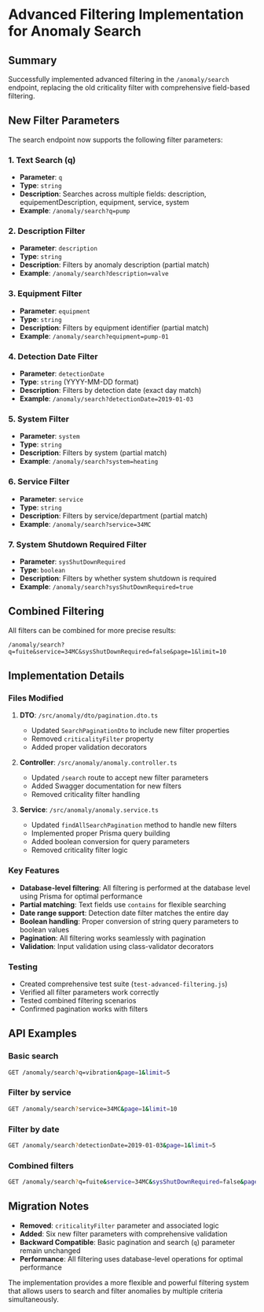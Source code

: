 # Advanced Filtering Implementation for Anomaly Search

## Summary

Successfully implemented advanced filtering in the `/anomaly/search` endpoint, replacing the old criticality filter with comprehensive field-based filtering.

## New Filter Parameters

The search endpoint now supports the following filter parameters:

### 1. Text Search (q)
- **Parameter**: `q`
- **Type**: `string`
- **Description**: Searches across multiple fields: description, equipementDescription, equipment, service, system
- **Example**: `/anomaly/search?q=pump`

### 2. Description Filter
- **Parameter**: `description`
- **Type**: `string`
- **Description**: Filters by anomaly description (partial match)
- **Example**: `/anomaly/search?description=valve`

### 3. Equipment Filter
- **Parameter**: `equipment`
- **Type**: `string`
- **Description**: Filters by equipment identifier (partial match)
- **Example**: `/anomaly/search?equipment=pump-01`

### 4. Detection Date Filter
- **Parameter**: `detectionDate`
- **Type**: `string` (YYYY-MM-DD format)
- **Description**: Filters by detection date (exact day match)
- **Example**: `/anomaly/search?detectionDate=2019-01-03`

### 5. System Filter
- **Parameter**: `system`
- **Type**: `string`
- **Description**: Filters by system (partial match)
- **Example**: `/anomaly/search?system=heating`

### 6. Service Filter
- **Parameter**: `service`
- **Type**: `string`
- **Description**: Filters by service/department (partial match)
- **Example**: `/anomaly/search?service=34MC`

### 7. System Shutdown Required Filter
- **Parameter**: `sysShutDownRequired`
- **Type**: `boolean`
- **Description**: Filters by whether system shutdown is required
- **Example**: `/anomaly/search?sysShutDownRequired=true`

## Combined Filtering

All filters can be combined for more precise results:
```
/anomaly/search?q=fuite&service=34MC&sysShutDownRequired=false&page=1&limit=10
```

## Implementation Details

### Files Modified

1. **DTO**: `/src/anomaly/dto/pagination.dto.ts`
   - Updated `SearchPaginationDto` to include new filter properties
   - Removed `criticalityFilter` property
   - Added proper validation decorators

2. **Controller**: `/src/anomaly/anomaly.controller.ts`
   - Updated `/search` route to accept new filter parameters
   - Added Swagger documentation for new filters
   - Removed criticality filter handling

3. **Service**: `/src/anomaly/anomaly.service.ts`
   - Updated `findAllSearchPagination` method to handle new filters
   - Implemented proper Prisma query building
   - Added boolean conversion for query parameters
   - Removed criticality filter logic

### Key Features

- **Database-level filtering**: All filtering is performed at the database level using Prisma for optimal performance
- **Partial matching**: Text fields use `contains` for flexible searching
- **Date range support**: Detection date filter matches the entire day
- **Boolean handling**: Proper conversion of string query parameters to boolean values
- **Pagination**: All filtering works seamlessly with pagination
- **Validation**: Input validation using class-validator decorators

### Testing

- Created comprehensive test suite (`test-advanced-filtering.js`)
- Verified all filter parameters work correctly
- Tested combined filtering scenarios
- Confirmed pagination works with filters

## API Examples

### Basic search
```bash
GET /anomaly/search?q=vibration&page=1&limit=5
```

### Filter by service
```bash
GET /anomaly/search?service=34MC&page=1&limit=10
```

### Filter by date
```bash
GET /anomaly/search?detectionDate=2019-01-03&page=1&limit=5
```

### Combined filters
```bash
GET /anomaly/search?q=fuite&service=34MC&sysShutDownRequired=false&page=1&limit=10
```

## Migration Notes

- **Removed**: `criticalityFilter` parameter and associated logic
- **Added**: Six new filter parameters with comprehensive validation
- **Backward Compatible**: Basic pagination and search (`q`) parameter remain unchanged
- **Performance**: All filtering uses database-level operations for optimal performance

The implementation provides a more flexible and powerful filtering system that allows users to search and filter anomalies by multiple criteria simultaneously.
